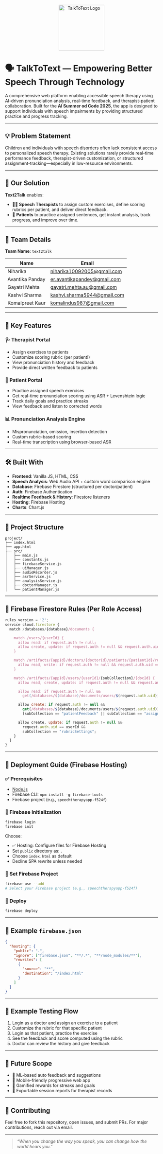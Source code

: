 <p align="center">
  <img src="https://github.com/user-attachments/assets/9697997e-72e9-48ec-8ccc-c3c564356464" alt="TalkToText Logo" height="150" width="150"/>
</p>

# 🗣️ TalkToText — Empowering Better Speech Through Technology

A comprehensive web platform enabling accessible speech therapy using AI-driven pronunciation analysis, real-time feedback, and therapist-patient collaboration. Built for the **AI Summer od Code 2025**, the app is designed to support individuals with speech impairments by providing structured practice and progress tracking.

---

## 💡 Problem Statement

Children and individuals with speech disorders often lack consistent access to personalized speech therapy. Existing solutions rarely provide real-time performance feedback, therapist-driven customization, or structured assignment-tracking—especially in low-resource environments.

---

## 🎯 Our Solution

**Text2Talk** enables:
- 🧑‍⚕️ **Speech Therapists** to assign custom exercises, define scoring rubrics per patient, and deliver direct feedback.
- 🧒 **Patients** to practice assigned sentences, get instant analysis, track progress, and improve over time.

---

## 👥 Team Details

**Team Name**: `text2talk`

| Name               | Email                              |
|--------------------|------------------------------------|
| Niharika           | niharika10092005@gmail.com         |
| Avantika Panday    | er.avantikapandey@gmail.com        |
| Gayatri Mehta      | gayatri.mehta.au@gmail.com         |
| Kashvi Sharma      | kashvi.sharma5944@gmail.com        |
| Komalpreet Kaur    | komalindus987@gmail.com            |

---

## 🚀 Key Features

### 🩺 Therapist Portal
- Assign exercises to patients
- Customize scoring rubric (per patient!)
- View pronunciation history and feedback
- Provide direct written feedback to patients

### 🧒 Patient Portal
- Practice assigned speech exercises
- Get real-time pronunciation scoring using ASR + Levenshtein logic
- Track daily goals and practice streaks
- View feedback and listen to corrected words

### 📊 Pronunciation Analysis Engine
- Mispronunciation, omission, insertion detection
- Custom rubric-based scoring
- Real-time transcription using browser-based ASR

---

## 🛠️ Built With

- **Frontend**: Vanilla JS, HTML, CSS
- **Speech Analysis**: Web Audio API + custom word comparison engine
- **Database**: Firebase Firestore (structured per doctor/patient)
- **Auth**: Firebase Authentication
- **Realtime Feedback & History**: Firestore listeners
- **Hosting**: Firebase Hosting
- **Charts**: Chart.js

---

## 📁 Project Structure

```
project/
├── index.html
├── app.html
├── src/
│   ├── main.js
│   ├── constants.js
│   ├── firebaseService.js
│   ├── uiManager.js
│   ├── audioRecorder.js
│   ├── asrService.js        
│   ├── analysisService.js    
│   ├── doctorManager.js
│   └── patientManager.js
```

---

## 🔐 Firebase Firestore Rules (Per Role Access)

```js
rules_version = '2';
service cloud.firestore {
  match /databases/{database}/documents {

    match /users/{userId} {
      allow read: if request.auth != null;
      allow create, update: if request.auth != null && request.auth.uid == userId;
    }

    match /artifacts/{appId}/doctors/{doctorId}/patients/{patientId}/rubricSettings/{docId} {
      allow read, write: if request.auth != null && request.auth.uid == doctorId;
    }

    match /artifacts/{appId}/users/{userId}/{subCollection}/{docId} {
      allow read, create, update: if request.auth != null && request.auth.uid == userId;

      allow read: if request.auth != null &&
        get(/databases/$(database)/documents/users/$(request.auth.uid)).data.role == "doctor";

      allow create: if request.auth != null &&
        get(/databases/$(database)/documents/users/$(request.auth.uid)).data.role == "doctor" &&
        (subCollection == "patientFeedback" || subCollection == "assignedExercises");

      allow create, update: if request.auth != null &&
        request.auth.uid == userId &&
        subCollection == "rubricSettings";
    }
  }
}
```

---

## 🚀 Deployment Guide (Firebase Hosting)

### ✅ Prerequisites

- [Node.js](https://nodejs.org/)
- Firebase CLI: `npm install -g firebase-tools`
- Firebase project (e.g., `speechtherapyapp-f524f`)

### 🔌 Firebase Initialization

```bash
firebase login
firebase init
```

Choose:
- ✅ Hosting: Configure files for Firebase Hosting
- Set `public` directory as: `.`
- Choose `index.html` as default
- Decline SPA rewrite unless needed

### 🔁 Set Firebase Project

```bash
firebase use --add
# Select your Firebase project (e.g., speechtherapyapp-f524f)
```

### 🚀 Deploy

```bash
firebase deploy
```

---

## 🔧 Example `firebase.json`

```json
{
  "hosting": {
    "public": ".",
    "ignore": ["firebase.json", "**/.*", "**/node_modules/**"],
    "rewrites": [
      {
        "source": "**",
        "destination": "/index.html"
      }
    ]
  }
}
```

---

## 🧪 Example Testing Flow

1. Login as a doctor and assign an exercise to a patient
2. Customize the rubric for that specific patient
3. Login as that patient, practice the exercise
4. See the feedback and score computed using the rubric
5. Doctor can review the history and give feedback

---

## 📌 Future Scope

- 🎯 ML-based auto feedback and suggestions
- 📱 Mobile-friendly progressive web app
- 🥇 Gamified rewards for streaks and goals
- 🔄 Exportable session reports for therapist records

---

## 🤝 Contributing

Feel free to fork this repository, open issues, and submit PRs. For major contributions, reach out via email.

---

> _“When you change the way you speak, you can change how the world hears you.”_
